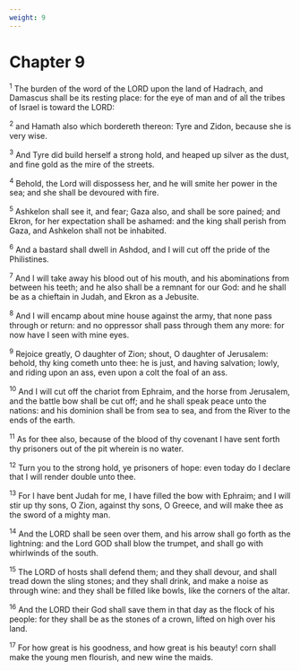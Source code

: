 ```yaml
---
weight: 9
---
```


# Chapter 9

<sup>1</sup> The burden of the word of the LORD upon the land of Hadrach, and Damascus shall be its resting place: for the eye of man and of all the tribes of Israel is toward the LORD: 

<sup>2</sup> and Hamath also which bordereth thereon: Tyre and Zidon, because she is very wise. 

<sup>3</sup> And Tyre did build herself a strong hold, and heaped up silver as the dust, and fine gold as the mire of the streets. 

<sup>4</sup> Behold, the Lord will dispossess her, and he will smite her power in the sea; and she shall be devoured with fire. 

<sup>5</sup> Ashkelon shall see it, and fear; Gaza also, and shall be sore pained; and Ekron, for her expectation shall be ashamed: and the king shall perish from Gaza, and Ashkelon shall not be inhabited. 

<sup>6</sup> And a bastard shall dwell in Ashdod, and I will cut off the pride of the Philistines. 

<sup>7</sup> And I will take away his blood out of his mouth, and his abominations from between his teeth; and he also shall be a remnant for our God: and he shall be as a chieftain in Judah, and Ekron as a Jebusite. 

<sup>8</sup> And I will encamp about mine house against the army, that none pass through or return: and no oppressor shall pass through them any more: for now have I seen with mine eyes. 

<sup>9</sup> Rejoice greatly, O daughter of Zion; shout, O daughter of Jerusalem: behold, thy king cometh unto thee: he is just, and having salvation; lowly, and riding upon an ass, even upon a colt the foal of an ass. 

<sup>10</sup> And I will cut off the chariot from Ephraim, and the horse from Jerusalem, and the battle bow shall be cut off; and he shall speak peace unto the nations: and his dominion shall be from sea to sea, and from the River to the ends of the earth. 

<sup>11</sup> As for thee also, because of the blood of thy covenant I have sent forth thy prisoners out of the pit wherein is no water. 

<sup>12</sup> Turn you to the strong hold, ye prisoners of hope: even today do I declare that I will render double unto thee. 

<sup>13</sup> For I have bent Judah for me, I have filled the bow with Ephraim; and I will stir up thy sons, O Zion, against thy sons, O Greece, and will make thee as the sword of a mighty man. 

<sup>14</sup> And the LORD shall be seen over them, and his arrow shall go forth as the lightning: and the Lord GOD shall blow the trumpet, and shall go with whirlwinds of the south. 

<sup>15</sup> The LORD of hosts shall defend them; and they shall devour, and shall tread down the sling stones; and they shall drink, and make a noise as through wine: and they shall be filled like bowls, like the corners of the altar. 

<sup>16</sup> And the LORD their God shall save them in that day as the flock of his people: for they shall be as the stones of a crown, lifted on high over his land. 

<sup>17</sup> For how great is his goodness, and how great is his beauty! corn shall make the young men flourish, and new wine the maids. 


